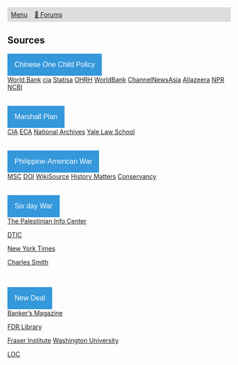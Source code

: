 <style>
ul {
  list-style-type: none;
  margin: 0;
  padding: 0;
  overflow: hidden;
  background-color: #dddddd;
}

li {
  float: left;
}

li a {
  display: block;
  padding: 8px;
}
</style>

<ul>
  <li><a href="https://ssharker21.github.io/eznhd/">Menu</a></li>
  <li><a href="https://www.tapatalk.com/groups/eznhd/">💬 Forums</a></li>
</ul>

## Sources

<html>
<head>
<meta name="viewport" content="width=device-width, initial-scale=1">
<style>
.dropbtn {
  background-color: #3498DB;
  color: white;
  padding: 16px;
  font-size: 16px;
  border: none;
  cursor: pointer;
}

.dropbtn:hover, .dropbtn:focus {
  background-color: #2980B9;
}

.dropdown {
  position: relative;
  display: inline-block;
}

.dropdown-content {
  display: none;
  position: absolute;
  background-color: #f1f1f1;
  min-width: 160px;
  overflow: auto;
  box-shadow: 0px 8px 16px 0px rgba(0,0,0,0.2);
  z-index: 1;
}

.dropdown-content a {
  color: black;
  padding: 12px 16px;
  text-decoration: none;
  display: block;
}

.dropdown a:hover {background-color: #ddd;}

.show {display: block;}
</style>
</head>
<body>

<div class="dropdown">
  <button onclick="myFunction()" class="dropbtn">Chinese One Child Policy</button>
  <div id="myDropdown" class="dropdown-content">
    <a href="https://data.worldbank.org/indicator/SP.POP.DPND.OL">World Bank</a>
    <a href="https://www.cia.gov/library/publications/the-world-factbook/fields/2256.html">cia</a>
    <a href="https://www.statista.com/statistics/278697/average-size-of-households-in-china/">Statisa</a>
    <a href="https://ohrh.law.ox.ac.uk/the-two-child-policy-an-assault-on-human-rights/">OHRH</a>
    <a href="https://data.worldbank.org/indicator/SP.DYN.TFRT.IN?locations=CN">WorldBank</a>
    <a href="https://www.channelnewsasia.com/news/commentary/china-ending-one-child-policy-ageing-population-bachelors-10274528">ChannelNewsAsia</a>
    <a href="https://www.aljazeera.com/indepth/features/2017/01/child-policy-affected-china-170129130503972.html">Aljazeera</a>
    <a href="https://www.npr.org/2016/02/01/465124337/how-chinas-one-child-policy-led-to-forced-abortions-30-million-bachelors">NPR</a>
    <a href="https://https://www.ncbi.nlm.nih.gov/pmc/articles/PMC4657744/">NCBI</a>
  </div>
</div>




<script>
function myFunction() {
  document.getElementById("myDropdown").classList.toggle("show");
}

window.onclick = function(event) {
  if (!event.target.matches('.dropbtn')) {
    var dropdowns = document.getElementsByClassName("dropdown-content");
    var i;
    for (i = 0; i < dropdowns.length; i++) {
      var openDropdown = dropdowns[i];
      if (openDropdown.classList.contains('show')) {
        openDropdown.classList.remove('show');
      }
    }
  }
}
</script>
<br>
<br>


<div class="dropdown">
  <button onclick="myFunction1()" class="dropbtn">Marshall Plan</button>
  <div id="myDropdown2" class="dropdown-content">
    <a href="https://www.cia.gov/library/readingroom/docs/1948-04-03b.pdf">CIA</a>
   <a href="https://babel.hathitrust.org/cgi/pt?id=uc1.31158011173738;view=1up;seq=5">ECA</a>
    <a href="https://catalog.archives.gov/id/201118">National Archives</a>
    <a href="https://avalon.law.yale.edu/20th_century/decade24.asp">Yale Law School</a>
  </div>
</div>


<script>
function myFunction1() {
  document.getElementById("myDropdown2").classList.toggle("show");
}

window.onclick = function(event) {
  if (!event.target.matches('.dropbtn')) {
    var dropdowns = document.getElementsByClassName("dropdown-content");
    var i;
    for (i = 0; i < dropdowns.length; i++) {
      var openDropdown = dropdowns[i];
      if (openDropdown.classList.contains('show')) {
        openDropdown.classList.remove('show');
      }
    }
  }
}
</script>

<br>
<br>


<div class="dropdown">
  <button onclick="myFunction2()" class="dropbtn">Philippine-American War</button>
  <div id="myDropdown3" class="dropdown-content">
    <a href="https://www.msc.edu.ph/centennial/benevolent.html">MSC</a>
   <a href="https://www.doi.gov/oia/about/treaty1898">DOI</a>
   <a href="https://en.wikisource.org/wiki/Letter_from_E.S._Otis_to_the_inhabitants_of_the_Philippine_Islands,_January_4,_1899">WikiSource</a>
    <a href="https://historymatters.gmu.edu/d/5575/">History Matters</a>
    <a href="https://conservancy.umn.edu/bitstream/handle/11299/162537/Holm,Elizabeth_MLS_Thesis.pdf?sequence=1&isAllowed=y">Conservancy</a>
  </div>
</div>


<script>
function myFunction2() {
  document.getElementById("myDropdown3").classList.toggle("show");
}

window.onclick = function(event) {
  if (!event.target.matches('.dropbtn')) {
    var dropdowns = document.getElementsByClassName("dropdown-content");
    var i;
    for (i = 0; i < dropdowns.length; i++) {
      var openDropdown = dropdowns[i];
      if (openDropdown.classList.contains('show')) {
        openDropdown.classList.remove('show');
      }
    }
  }
}
</script>


<br>
<br>


<div class="dropdown">
  <button onclick="myFunction3()" class="dropbtn">Six day War</button>
  <div id="myDropdown4" class="dropdown-content">
   <a href="https://english.palinfo.com/articles/2017/6/6/can-the-1967-war-offer-opportunity-for-peace">The Palestinian Info Center</a>

<a href="https://archive.org/details/DTIC_ADA307410/page/n5">DTIC</a>

<a href="https://www.nytimes.com/1982/11/28/world/go-between-says-nasser-sought-israeli-pact.html">New York Times</a>

<a href="https://archive.org/details/scm-106114-charlessmithhistoryofaconflic">Charles Smith</a>

  </div>
</div>


<script>
function myFunction3() {
  document.getElementById("myDropdown4").classList.toggle("show");
}

window.onclick = function(event) {
  if (!event.target.matches('.dropbtn')) {
    var dropdowns = document.getElementsByClassName("dropdown-content");
    var i;
    for (i = 0; i < dropdowns.length; i++) {
      var openDropdown = dropdowns[i];
      if (openDropdown.classList.contains('show')) {
        openDropdown.classList.remove('show');
      }
    }
  }
}
</script>

<br>
<br>


<div class="dropdown">
  <button onclick="myFunction4()" class="dropbtn">New Deal</button>
  <div id="myDropdown5" class="dropdown-content">
<a href="https://search.proquest.com/docview/124373044?accountid=6126">Banker’s Magazine</a>

<a href="https://www.fdrlibrary.marist.edu/archives/collections/franklin/index.php?p=collections/findingaid&id=582">FDR Library</a>

<a href="https://fraser.stlouisfed.org/files/docs/historical/congressional/1946sen_epcsa_v2.pdf">Fraser Institute</a>
<a href="https://digital.wustl.edu/greatdepression/browse.html">Washington University</a>

<a href="www.loc.gov/item/wpalh000337">LOC</a>
  </div>
</div>


<script>
function myFunction4() {
  document.getElementById("myDropdown5").classList.toggle("show");
}

window.onclick = function(event) {
  if (!event.target.matches('.dropbtn')) {
    var dropdowns = document.getElementsByClassName("dropdown-content");
    var i;
    for (i = 0; i < dropdowns.length; i++) {
      var openDropdown = dropdowns[i];
      if (openDropdown.classList.contains('show')) {
        openDropdown.classList.remove('show');
      }
    }
  }
}
</script>
